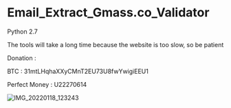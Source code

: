 # Email_Extract_Gmass.co_Validator
Python 2.7

The tools will take a long time because the website is too slow, so be patient

Donation :

BTC : 31mtLHqhaXXyCMnT2EU73U8fwYwigiEEU1

Perfect Money : U22270614

![IMG_20220118_123243](https://user-images.githubusercontent.com/59664965/149878600-b626ef50-c6e7-4f97-b7dc-d641717c4eb5.jpg)
